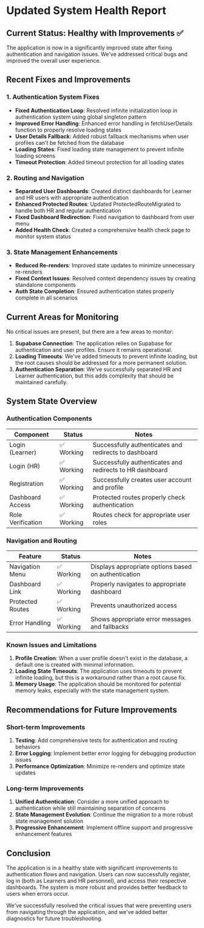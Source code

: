 # Updated System Health Report

## Current Status: Healthy with Improvements ✅

The application is now in a significantly improved state after fixing authentication and navigation issues. We've addressed critical bugs and improved the overall user experience.

## Recent Fixes and Improvements

### 1. Authentication System Fixes

- **Fixed Authentication Loop**: Resolved infinite initialization loop in authentication system using global singleton pattern
- **Improved Error Handling**: Enhanced error handling in fetchUserDetails function to properly resolve loading states
- **User Details Fallback**: Added robust fallback mechanisms when user profiles can't be fetched from the database
- **Loading States**: Fixed loading state management to prevent infinite loading screens
- **Timeout Protection**: Added timeout protection for all loading states

### 2. Routing and Navigation

- **Separated User Dashboards**: Created distinct dashboards for Learner and HR users with appropriate authentication
- **Enhanced Protected Routes**: Updated ProtectedRouteMigrated to handle both HR and regular authentication
- **Fixed Dashboard Redirection**: Fixed navigation to dashboard from user menu
- **Added Health Check**: Created a comprehensive health check page to monitor system status

### 3. State Management Enhancements

- **Reduced Re-renders**: Improved state updates to minimize unnecessary re-renders
- **Fixed Context Issues**: Resolved context dependency issues by creating standalone components
- **Auth State Completion**: Ensured authentication states properly complete in all scenarios

## Current Areas for Monitoring

No critical issues are present, but there are a few areas to monitor:

1. **Supabase Connection**: The application relies on Supabase for authentication and user profiles. Ensure it remains operational.
2. **Loading Timeouts**: We've added timeouts to prevent infinite loading, but the root causes should be addressed for a more permanent solution.
3. **Authentication Separation**: We've successfully separated HR and Learner authentication, but this adds complexity that should be maintained carefully.

## System State Overview

### Authentication Components

| Component | Status | Notes |
|-----------|--------|-------|
| Login (Learner) | ✅ Working | Successfully authenticates and redirects to dashboard |
| Login (HR) | ✅ Working | Successfully authenticates and redirects to HR dashboard |
| Registration | ✅ Working | Successfully creates user account and profile |
| Dashboard Access | ✅ Working | Protected routes properly check authentication |
| Role Verification | ✅ Working | Routes check for appropriate user roles |

### Navigation and Routing

| Feature | Status | Notes |
|---------|--------|-------|
| Navigation Menu | ✅ Working | Displays appropriate options based on authentication |
| Dashboard Link | ✅ Working | Properly navigates to appropriate dashboard |
| Protected Routes | ✅ Working | Prevents unauthorized access |
| Error Handling | ✅ Working | Shows appropriate error messages and fallbacks |

### Known Issues and Limitations

1. **Profile Creation**: When a user profile doesn't exist in the database, a default one is created with minimal information.
2. **Loading State Timeouts**: The application uses timeouts to prevent infinite loading, but this is a workaround rather than a root cause fix.
3. **Memory Usage**: The application should be monitored for potential memory leaks, especially with the state management system.

## Recommendations for Future Improvements

### Short-term Improvements

1. **Testing**: Add comprehensive tests for authentication and routing behaviors
2. **Error Logging**: Implement better error logging for debugging production issues
3. **Performance Optimization**: Minimize re-renders and optimize state updates

### Long-term Improvements

1. **Unified Authentication**: Consider a more unified approach to authentication while still maintaining separation of concerns
2. **State Management Evolution**: Continue the migration to a more robust state management solution
3. **Progressive Enhancement**: Implement offline support and progressive enhancement features

## Conclusion

The application is in a healthy state with significant improvements to authentication flows and navigation. Users can now successfully register, log in (both as Learners and HR personnel), and access their respective dashboards. The system is more robust and provides better feedback to users when errors occur.

We've successfully resolved the critical issues that were preventing users from navigating through the application, and we've added better diagnostics for future troubleshooting. 